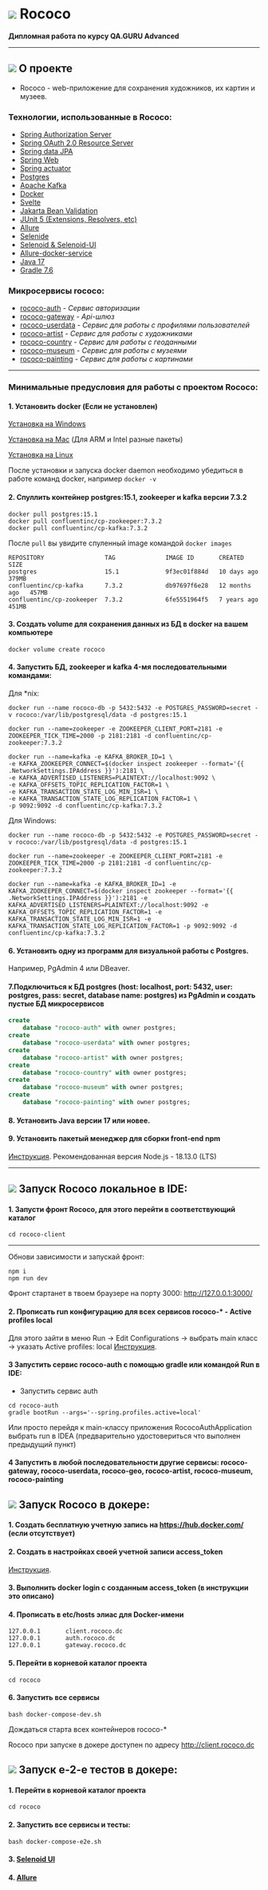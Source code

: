 # ![](readme/favicon.ico) Rococo
**Дипломная работа по курсу QA.GURU Advanced**
<hr>

## ![](readme/edit-info.png) О проекте
+ Rococo - web-приложение для сохранения художников, их картин и музеев.

### Технологии, использованные в Rococo:
- [Spring Authorization Server](https://spring.io/projects/spring-authorization-server)
- [Spring OAuth 2.0 Resource Server](https://docs.spring.io/spring-security/reference/servlet/oauth2/resource-server/index.html)
- [Spring data JPA](https://spring.io/projects/spring-data-jpa)
- [Spring Web](https://docs.spring.io/spring-framework/docs/current/reference/html/web.html#spring-web)
- [Spring actuator](https://docs.spring.io/spring-boot/docs/current/reference/html/actuator.html)
- [Postgres](https://www.postgresql.org/about/)
- [Apache Kafka](https://developer.confluent.io/quickstart/kafka-docker/)
- [Docker](https://www.docker.com/resources/what-container/)
- [Svelte](https://svelte.dev/)
- [Jakarta Bean Validation](https://beanvalidation.org/)
- [JUnit 5 (Extensions, Resolvers, etc)](https://junit.org/junit5/docs/current/user-guide/)
- [Allure](https://docs.qameta.io/allure/)
- [Selenide](https://selenide.org/)
- [Selenoid & Selenoid-UI](https://aerokube.com/selenoid/latest/)
- [Allure-docker-service](https://github.com/fescobar/allure-docker-service)
- [Java 17](https://www.oracle.com/java/technologies/javase/jdk17-archive-downloads.html)
- [Gradle 7.6](https://docs.gradle.org/7.6/release-notes.html)

### Микросервисы rococo:
+ [rococo-auth]() - *Сервис авторизации*
+ [rococo-gateway]() - *Api-шлюз*
+ [rococo-userdata]() - *Сервис для работы с профилями пользователей*
+ [rococo-artist]() - *Сервис для работы с художниками*
+ [rococo-country]() - *Сервис для работы с геоданными*
+ [rococo-museum]() - *Сервис для работы с музеями*
+ [rococo-painting]() - *Сервис для работы с картинами*

<hr>

###  Минимальные предусловия для работы с проектом Rococo:
#### 1. Установить docker (Если не установлен)

[Установка на Windows](https://docs.docker.com/desktop/install/windows-install/)

[Установка на Mac](https://docs.docker.com/desktop/install/mac-install/) (Для ARM и Intel разные пакеты)

[Установка на Linux](https://docs.docker.com/desktop/install/linux-install/)

После установки и запуска docker daemon необходимо убедиться в работе команд docker, например `docker -v`

#### 2. Спуллить контейнер postgres:15.1, zookeeper и kafka версии 7.3.2

```posh
docker pull postgres:15.1
docker pull confluentinc/cp-zookeeper:7.3.2
docker pull confluentinc/cp-kafka:7.3.2
```

После `pull` вы увидите спуленный image командой `docker images`

```posh           
REPOSITORY                 TAG              IMAGE ID       CREATED         SIZE
postgres                   15.1             9f3ec01f884d   10 days ago     379MB
confluentinc/cp-kafka      7.3.2            db97697f6e28   12 months ago   457MB
confluentinc/cp-zookeeper  7.3.2            6fe5551964f5   7 years ago     451MB

```

#### 3. Создать volume для сохранения данных из БД в docker на вашем компьютере

```posh
docker volume create rococo
```

#### 4. Запустить БД, zookeeper и kafka 4-мя последовательными командами:

Для *nix:
```posh
docker run --name rococo-db -p 5432:5432 -e POSTGRES_PASSWORD=secret -v rococo:/var/lib/postgresql/data -d postgres:15.1

docker run --name=zookeeper -e ZOOKEEPER_CLIENT_PORT=2181 -e ZOOKEEPER_TICK_TIME=2000 -p 2181:2181 -d confluentinc/cp-zookeeper:7.3.2

docker run --name=kafka -e KAFKA_BROKER_ID=1 \
-e KAFKA_ZOOKEEPER_CONNECT=$(docker inspect zookeeper --format='{{ .NetworkSettings.IPAddress }}'):2181 \
-e KAFKA_ADVERTISED_LISTENERS=PLAINTEXT://localhost:9092 \
-e KAFKA_OFFSETS_TOPIC_REPLICATION_FACTOR=1 \
-e KAFKA_TRANSACTION_STATE_LOG_MIN_ISR=1 \
-e KAFKA_TRANSACTION_STATE_LOG_REPLICATION_FACTOR=1 \
-p 9092:9092 -d confluentinc/cp-kafka:7.3.2
```
Для Windows:
```posh
docker run --name rococo-db -p 5432:5432 -e POSTGRES_PASSWORD=secret -v rococo:/var/lib/postgresql/data -d postgres:15.1

docker run --name=zookeeper -e ZOOKEEPER_CLIENT_PORT=2181 -e ZOOKEEPER_TICK_TIME=2000 -p 2181:2181 -d confluentinc/cp-zookeeper:7.3.2

docker run --name=kafka -e KAFKA_BROKER_ID=1 -e KAFKA_ZOOKEEPER_CONNECT=$(docker inspect zookeeper --format='{{ .NetworkSettings.IPAddress }}'):2181 -e KAFKA_ADVERTISED_LISTENERS=PLAINTEXT://localhost:9092 -e KAFKA_OFFSETS_TOPIC_REPLICATION_FACTOR=1 -e KAFKA_TRANSACTION_STATE_LOG_MIN_ISR=1 -e KAFKA_TRANSACTION_STATE_LOG_REPLICATION_FACTOR=1 -p 9092:9092 -d confluentinc/cp-kafka:7.3.2
```

#### 6. Установить одну из программ для визуальной работы с Postgres.
Например, PgAdmin 4 или DBeaver.
#### 7.Подключиться к БД postgres (host: localhost, port: 5432, user: postgres, pass: secret, database name: postgres) из PgAdmin и создать пустые БД микросервисов

```sql
create
    database "rococo-auth" with owner postgres;
create
    database "rococo-userdata" with owner postgres;
create
    database "rococo-artist" with owner postgres;
create
    database "rococo-country" with owner postgres;
create
    database "rococo-museum" with owner postgres;
create
    database "rococo-painting" with owner postgres;
```

#### 8. Установить Java версии 17 или новее.
#### 9. Установить пакетый менеджер для сборки front-end npm

[Инструкция](https://docs.npmjs.com/downloading-and-installing-node-js-and-npm).
Рекомендованная версия Node.js - 18.13.0 (LTS)
<hr>


## ![](readme/editor.png) Запуск Rococo локальное в IDE:
#### 1. Запусти фронт Rococo, для этого перейти в соответствующий каталог

```posh
cd rococo-client
```
---
Обнови зависимости и запускай фронт:

```posh
npm i
npm run dev
```

Фронт стартанет в твоем браузере на порту 3000: http://127.0.0.1:3000/

#### 2. Прописать run конфигурацию для всех сервисов rococo-* - Active profiles local

Для этого зайти в меню Run -> Edit Configurations -> выбрать main класс -> указать Active profiles: local
[Инструкция](https://stackoverflow.com/questions/39738901/how-do-i-activate-a-spring-boot-profile-when-running-from-intellij).

#### 3 Запустить сервис rococo-auth c помощью gradle или командой Run в IDE:
- Запустить сервис auth

```posh
cd rococo-auth
gradle bootRun --args='--spring.profiles.active=local'
```

Или просто перейдя к main-классу приложения RococoAuthApplication выбрать run в IDEA (предварительно удостовериться что
выполнен предыдущий пункт)

#### 4 Запустить в любой последовательности другие сервисы: rococo-gateway, rococo-userdata, rococo-geo, rococo-artist, rococo-museum, rococo-painting


## ![](readme/docker.png) Запуск Rococo в докере:

#### 1. Создать бесплатную учетную запись на https://hub.docker.com/ (если отсутствует)
#### 2. Создать в настройках своей учетной записи access_token

[Инструкция](https://docs.docker.com/docker-hub/access-tokens/).

#### 3. Выполнить docker login с созданным access_token (в инструкции это описано)
#### 4. Прописать в etc/hosts элиас для Docker-имени
```
127.0.0.1       client.rococo.dc
127.0.0.1       auth.rococo.dc
127.0.0.1       gateway.rococo.dc
```

#### 5. Перейти в корневой каталог проекта
```posh
cd rococo
```

#### 6. Запустить все сервисы
```posh
bash docker-compose-dev.sh
```
Дождаться старта всех контейнеров rococo-*

Rococo при запуске в докере доступен по адресу http://client.rococo.dc

## ![](readme/testing.png) Запуск e-2-e тестов в докере:
#### 1. Перейти в корневой каталог проекта

```posh
cd rococo
```

#### 2. Запустить все сервисы и тесты:

```posh
bash docker-compose-e2e.sh
```

#### 3. [Selenoid UI](http://localhost:9090/)

#### 4. [Allure](http://localhost:5050/allure-docker-service/projects/rococo-e2e-tests/reports/latest/index.html)
